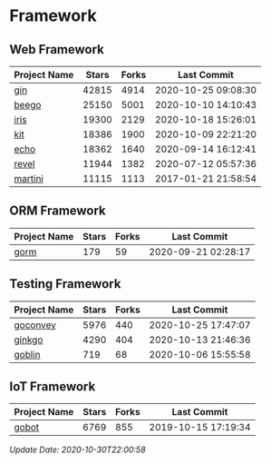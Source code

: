 # Framework

## Web Framework
| Project Name | Stars | Forks | Last Commit |
| ------------ | ----- | ----- | ----------- |
| [gin](https://github.com/gin-gonic/gin) | 42815 | 4914 | 2020-10-25 09:08:30 |
| [beego](https://github.com/astaxie/beego) | 25150 | 5001 | 2020-10-10 14:10:43 |
| [iris](https://github.com/kataras/iris) | 19300 | 2129 | 2020-10-18 15:26:01 |
| [kit](https://github.com/go-kit/kit) | 18386 | 1900 | 2020-10-09 22:21:20 |
| [echo](https://github.com/labstack/echo) | 18362 | 1640 | 2020-09-14 16:12:41 |
| [revel](https://github.com/revel/revel) | 11944 | 1382 | 2020-07-12 05:57:36 |
| [martini](https://github.com/go-martini/martini) | 11115 | 1113 | 2017-01-21 21:58:54 |

## ORM Framework
| Project Name | Stars | Forks | Last Commit |
| ------------ | ----- | ----- | ----------- |
| [gorm](https://github.com/jinzhu/gorm) | 179 | 59 | 2020-09-21 02:28:17 |

## Testing Framework
| Project Name | Stars | Forks | Last Commit |
| ------------ | ----- | ----- | ----------- |
| [goconvey](https://github.com/smartystreets/goconvey) | 5976 | 440 | 2020-10-25 17:47:07 |
| [ginkgo](https://github.com/onsi/ginkgo) | 4290 | 404 | 2020-10-13 21:46:36 |
| [goblin](https://github.com/franela/goblin) | 719 | 68 | 2020-10-06 15:55:58 |

## IoT Framework
| Project Name | Stars | Forks | Last Commit |
| ------------ | ----- | ----- | ----------- |
| [gobot](https://github.com/hybridgroup/gobot) | 6769 | 855 | 2019-10-15 17:19:34 |

*Update Date: 2020-10-30T22:00:58*